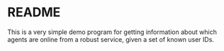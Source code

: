 # README #

This is a very simple demo program for getting information about which agents are online
from a robust service, given a set of known user IDs.
